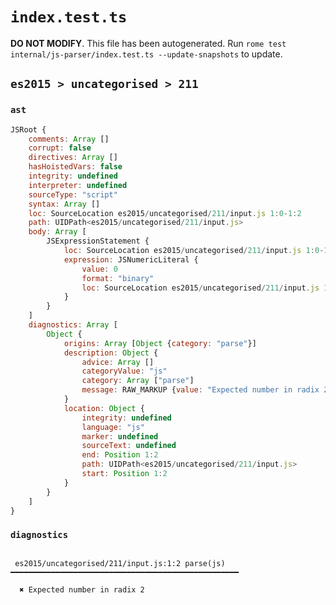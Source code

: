 # `index.test.ts`

**DO NOT MODIFY**. This file has been autogenerated. Run `rome test internal/js-parser/index.test.ts --update-snapshots` to update.

## `es2015 > uncategorised > 211`

### `ast`

```javascript
JSRoot {
	comments: Array []
	corrupt: false
	directives: Array []
	hasHoistedVars: false
	integrity: undefined
	interpreter: undefined
	sourceType: "script"
	syntax: Array []
	loc: SourceLocation es2015/uncategorised/211/input.js 1:0-1:2
	path: UIDPath<es2015/uncategorised/211/input.js>
	body: Array [
		JSExpressionStatement {
			loc: SourceLocation es2015/uncategorised/211/input.js 1:0-1:2
			expression: JSNumericLiteral {
				value: 0
				format: "binary"
				loc: SourceLocation es2015/uncategorised/211/input.js 1:0-1:2
			}
		}
	]
	diagnostics: Array [
		Object {
			origins: Array [Object {category: "parse"}]
			description: Object {
				advice: Array []
				categoryValue: "js"
				category: Array ["parse"]
				message: RAW_MARKUP {value: "Expected number in radix 2"}
			}
			location: Object {
				integrity: undefined
				language: "js"
				marker: undefined
				sourceText: undefined
				end: Position 1:2
				path: UIDPath<es2015/uncategorised/211/input.js>
				start: Position 1:2
			}
		}
	]
}
```

### `diagnostics`

```

 es2015/uncategorised/211/input.js:1:2 parse(js) ━━━━━━━━━━━━━━━━━━━━━━━━━━━━━━━━━━━━━━━━━━━━━━━━━━━

  ✖ Expected number in radix 2


```
